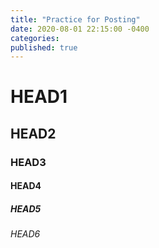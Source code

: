 ```yaml
---
title: "Practice for Posting"
date: 2020-08-01 22:15:00 -0400
categories:
published: true
---
```


# HEAD1
## HEAD2
### HEAD3
#### HEAD4
##### HEAD5
###### HEAD6
